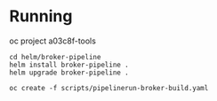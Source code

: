 # Running

oc project a03c8f-tools

```
cd helm/broker-pipeline
helm install broker-pipeline .
helm upgrade broker-pipeline .
```


```oc create -f scripts/pipelinerun-broker-build.yaml```
